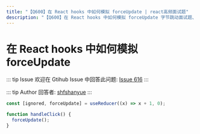 ```yaml
---
title: "【Q600】在 React hooks 中如何模拟 forceUpdate | react高频面试题"
description: "【Q600】在 React hooks 中如何模拟 forceUpdate 字节跳动面试题、阿里腾讯面试题、美团小米面试题。"
---
```


# 在 React hooks 中如何模拟 forceUpdate

::: tip Issue
欢迎在 Gtihub Issue 中回答此问题: [Issue 616](https://github.com/shfshanyue/Daily-Question/issues/616)
:::

::: tip Author
回答者: [shfshanyue](https://github.com/shfshanyue)
:::

```js
const [ignored, forceUpdate] = useReducer((x) => x + 1, 0);

function handleClick() {
  forceUpdate();
}
```
